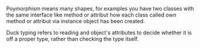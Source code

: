 Poymorphism means many shapes, for examples you have two classes with the same interface
like method or attribut how each class called own method or attribut via instance object
has been created.

Duck typing refers to reading and object's attributes to decide whether 
it is off a proper type, rather than checking the type itself.